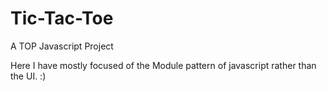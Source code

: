 # Tic-Tac-Toe

A TOP Javascript Project

Here I have mostly focused of the Module pattern of javascript rather than the UI. :)
